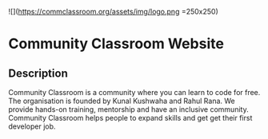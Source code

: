 ![](https://commclassroom.org/assets/img/logo.png =250x250)
# Community Classroom Website
## Description
Community Classroom is a community where you can learn to code for free. The organisation is founded by Kunal Kushwaha and Rahul Rana. We provide hands-on training, mentorship and have an inclusive community.
Community Classroom helps people to expand skills and get get their first developer job.
